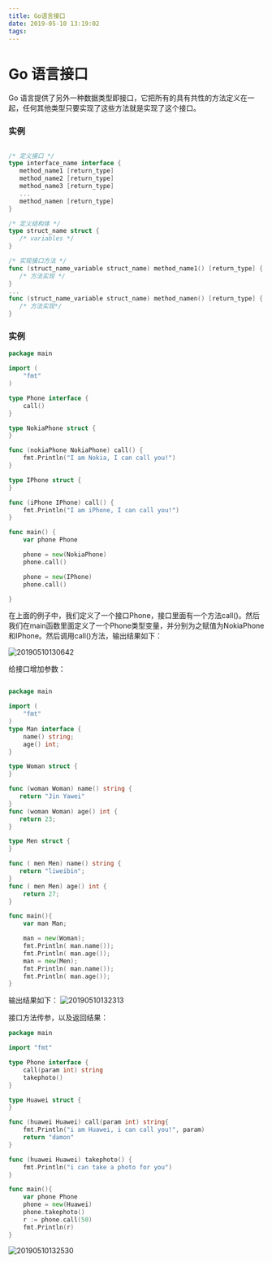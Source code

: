 ```yaml
---
title: Go语言接口
date: 2019-05-10 13:19:02
tags:
---
```

# Go 语言接口

Go 语言提供了另外一种数据类型即接口，它把所有的具有共性的方法定义在一起，任何其他类型只要实现了这些方法就是实现了这个接口。

### 实例

``` go

/* 定义接口 */
type interface_name interface {
   method_name1 [return_type]
   method_name2 [return_type]
   method_name3 [return_type]
   ...
   method_namen [return_type]
}

/* 定义结构体 */
type struct_name struct {
   /* variables */
}

/* 实现接口方法 */
func (struct_name_variable struct_name) method_name1() [return_type] {
   /* 方法实现 */
}
...
func (struct_name_variable struct_name) method_namen() [return_type] {
   /* 方法实现*/
}

```

### 实例

``` go
package main

import (
    "fmt"
)

type Phone interface {
    call()
}

type NokiaPhone struct {
}

func (nokiaPhone NokiaPhone) call() {
    fmt.Println("I am Nokia, I can call you!")
}

type IPhone struct {
}

func (iPhone IPhone) call() {
    fmt.Println("I am iPhone, I can call you!")
}

func main() {
    var phone Phone

    phone = new(NokiaPhone)
    phone.call()

    phone = new(IPhone)
    phone.call()

}
```

在上面的例子中，我们定义了一个接口Phone，接口里面有一个方法call()。然后我们在main函数里面定义了一个Phone类型变量，并分别为之赋值为NokiaPhone和IPhone。然后调用call()方法，输出结果如下：

![20190510130642](20190510130642.png)

给接口增加参数：

``` go

package main                                                                           

import (
    "fmt"
)
type Man interface {
    name() string;
    age() int;
}

type Woman struct {
}

func (woman Woman) name() string {
   return "Jin Yawei"
}
func (woman Woman) age() int {
   return 23;
}

type Men struct {
}

func ( men Men) name() string {
   return "liweibin";
}
func ( men Men) age() int {
    return 27;
}

func main(){
    var man Man;

    man = new(Woman);
    fmt.Println( man.name());
    fmt.Println( man.age());
    man = new(Men);
    fmt.Println( man.name());
    fmt.Println( man.age());
}

```

输出结果如下：
![20190510132313](20190510132313.png)

接口方法传参，以及返回结果：



``` go
package main

import "fmt"

type Phone interface {
    call(param int) string
    takephoto()
}

type Huawei struct {
}

func (huawei Huawei) call(param int) string{
    fmt.Println("i am Huawei, i can call you!", param)
    return "damon"
}

func (huawei Huawei) takephoto() {
    fmt.Println("i can take a photo for you")
}

func main(){
    var phone Phone
    phone = new(Huawei)
    phone.takephoto()
    r := phone.call(50)
    fmt.Println(r)
}
```

![20190510132530](20190510132530.png)
